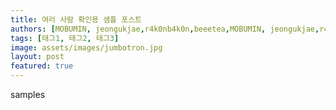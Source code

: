 ```yaml
---
title: 여러 사람 확인용 샘플 포스트
authors: [MOBUMIN, jeongukjae,r4k0nb4k0n,beeetea,MOBUMIN, jeongukjae,r4k0nb4k0n,beeetea]
tags: [태그1, 태그2, 태그3]
image: assets/images/jumbotron.jpg
layout: post
featured: true
---
```


samples